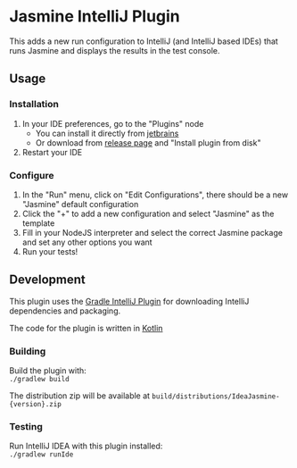 # Jasmine IntelliJ Plugin

This adds a new run configuration to IntelliJ (and IntelliJ based IDEs) that runs Jasmine and displays the results in the test console.

## Usage

### Installation
1. In your IDE preferences, go to the "Plugins" node  
    * You can install it directly from [jetbrains](https://plugins.jetbrains.com/plugin/10449-jasmine)
    * Or download from [release page](https://github.com/jasmine/IdeaJasmine/releases) and "Install plugin from disk"
2. Restart your IDE

### Configure
1. In the "Run" menu, click on "Edit Configurations", there should be a new "Jasmine" default configuration
1. Click the "+" to add a new configuration and select "Jasmine" as the template
1. Fill in your NodeJS interpreter and select the correct Jasmine package and set any other options you want
1. Run your tests!

## Development

This plugin uses the [Gradle IntelliJ Plugin](https://github.com/JetBrains/gradle-intellij-plugin) for downloading
IntelliJ dependencies and packaging.

The code for the plugin is written in [Kotlin](http://kotlinlang.org/)

### Building
Build the plugin with:  
`./gradlew build`

The distribution zip will be available at `build/distributions/IdeaJasmine-{version}.zip`

### Testing
Run IntelliJ IDEA with this plugin installed:  
`./gradlew runIde`
